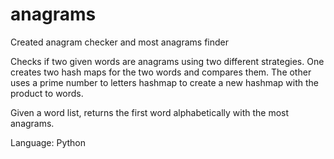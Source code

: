# anagrams
Created anagram checker and most anagrams finder

Checks if two given words are anagrams using two different strategies. 
One creates two hash maps for the two words and compares them. 
The other uses a prime number to letters hashmap to create a new hashmap with the product to words.

Given a word list, returns the first word alphabetically with the most anagrams.

Language: Python
